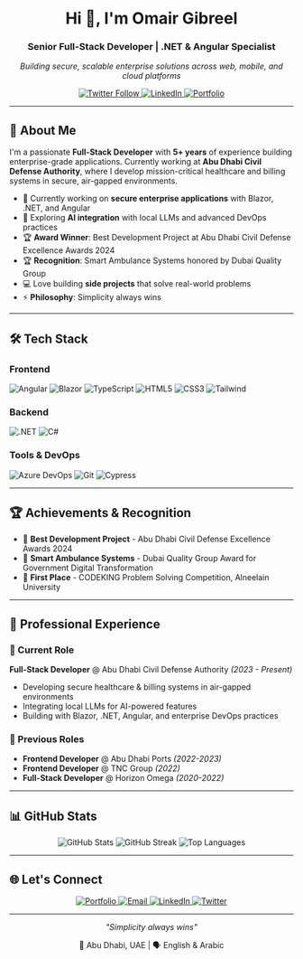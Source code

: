 <div align="center">
  <h1>Hi 👋, I'm Omair Gibreel</h1>
  <h3>Senior Full-Stack Developer | .NET & Angular Specialist</h3>
  
  <p>
    <em>Building secure, scalable enterprise solutions across web, mobile, and cloud platforms</em>
  </p>

  <a href="https://twitter.com/comrade96">
    <img src="https://img.shields.io/twitter/follow/comrade96?logo=twitter&style=for-the-badge" alt="Twitter Follow" />
  </a>
  <a href="https://linkedin.com/in/omair-gibreel">
    <img src="https://img.shields.io/badge/-LinkedIn-0077B5?style=for-the-badge&logo=linkedin&logoColor=white" alt="LinkedIn" />
  </a>
  <a href="https://omir.dev">
    <img src="https://img.shields.io/badge/Portfolio-FF5722?style=for-the-badge&logo=firefox&logoColor=white" alt="Portfolio" />
  </a>
</div>

---

## 🚀 About Me

I'm a passionate **Full-Stack Developer** with **5+ years** of experience building enterprise-grade applications. Currently working at **Abu Dhabi Civil Defense Authority**, where I develop mission-critical healthcare and billing systems in secure, air-gapped environments.

- 🔭 Currently working on **secure enterprise applications** with Blazor, .NET, and Angular
- 🌱 Exploring **AI integration** with local LLMs and advanced DevOps practices
- 🏆 **Award Winner**: Best Development Project at Abu Dhabi Civil Defense Excellence Awards 2024
- 🏆 **Recognition**: Smart Ambulance Systems honored by Dubai Quality Group
- 💻 Love building **side projects** that solve real-world problems
- ⚡ **Philosophy**: Simplicity always wins

---

## 🛠️ Tech Stack

### Frontend
![Angular](https://img.shields.io/badge/Angular-DD0031?style=for-the-badge&logo=angular&logoColor=white)
![Blazor](https://img.shields.io/badge/Blazor-512BD4?style=for-the-badge&logo=blazor&logoColor=white)
![TypeScript](https://img.shields.io/badge/TypeScript-007ACC?style=for-the-badge&logo=typescript&logoColor=white)
![HTML5](https://img.shields.io/badge/HTML5-E34F26?style=for-the-badge&logo=html5&logoColor=white)
![CSS3](https://img.shields.io/badge/CSS3-1572B6?style=for-the-badge&logo=css3&logoColor=white)
![Tailwind](https://img.shields.io/badge/Tailwind_CSS-38B2AC?style=for-the-badge&logo=tailwind-css&logoColor=white)

### Backend
![.NET](https://img.shields.io/badge/.NET-512BD4?style=for-the-badge&logo=dotnet&logoColor=white)
![C#](https://img.shields.io/badge/C%23-239120?style=for-the-badge&logo=c-sharp&logoColor=white)

### Tools & DevOps
![Azure DevOps](https://img.shields.io/badge/Azure_DevOps-0078D4?style=for-the-badge&logo=azure-devops&logoColor=white)
![Git](https://img.shields.io/badge/Git-F05032?style=for-the-badge&logo=git&logoColor=white)
![Cypress](https://img.shields.io/badge/Cypress-17202C?style=for-the-badge&logo=cypress&logoColor=white)

---

## 🏆 Achievements & Recognition

- 🥇 **Best Development Project** - Abu Dhabi Civil Defense Excellence Awards 2024
- 🏅 **Smart Ambulance Systems** - Dubai Quality Group Award for Government Digital Transformation
- 🥇 **First Place** - CODEKING Problem Solving Competition, Alneelain University

---

## 💼 Professional Experience

### 🏢 Current Role
**Full-Stack Developer** @ Abu Dhabi Civil Defense Authority *(2023 - Present)*
- Developing secure healthcare & billing systems in air-gapped environments
- Integrating local LLMs for AI-powered features
- Building with Blazor, .NET, Angular, and enterprise DevOps practices

### 🚢 Previous Roles
- **Frontend Developer** @ Abu Dhabi Ports *(2022-2023)*
- **Frontend Developer** @ TNC Group *(2022)*
- **Full-Stack Developer** @ Horizon Omega *(2020-2022)*

---

## 📊 GitHub Stats

<div align="center">
  <img src="https://github-readme-stats.vercel.app/api?username=comrade1996&show_icons=true&theme=radical&hide_border=true&count_private=true" alt="GitHub Stats" />
  
  <img src="https://github-readme-streak-stats.herokuapp.com/?user=comrade1996&theme=radical&hide_border=true" alt="GitHub Streak" />
  
  <img src="https://github-readme-stats.vercel.app/api/top-langs/?username=comrade1996&layout=compact&theme=radical&hide_border=true" alt="Top Languages" />
</div>

---

## 🌐 Let's Connect

<div align="center">
  <a href="https://omir.dev">
    <img src="https://img.shields.io/badge/Portfolio-Visit%20My%20Website-FF5722?style=for-the-badge&logo=firefox&logoColor=white" alt="Portfolio" />
  </a>
  <a href="mailto:omirgibreel7@gmail.com">
    <img src="https://img.shields.io/badge/Email-Contact%20Me-D14836?style=for-the-badge&logo=gmail&logoColor=white" alt="Email" />
  </a>
  <a href="https://linkedin.com/in/omair-gibreel">
    <img src="https://img.shields.io/badge/LinkedIn-Connect-0077B5?style=for-the-badge&logo=linkedin&logoColor=white" alt="LinkedIn" />
  </a>
  <a href="https://twitter.com/comrade96">
    <img src="https://img.shields.io/badge/Twitter-Follow-1DA1F2?style=for-the-badge&logo=twitter&logoColor=white" alt="Twitter" />
  </a>
</div>

---

<div align="center">
  <p><em>"Simplicity always wins"</em></p>
  <p>📍 Abu Dhabi, UAE | 🗣️ English & Arabic</p>
</div>
